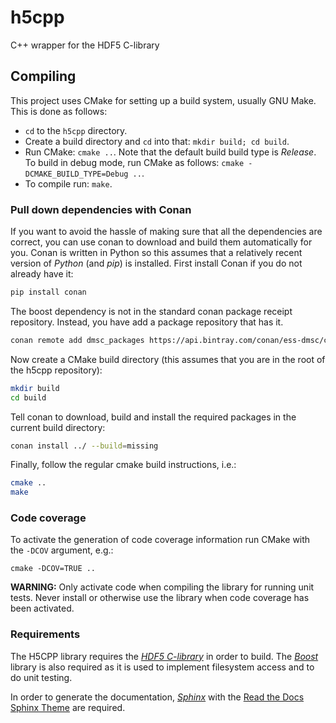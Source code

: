 # h5cpp
C++ wrapper for the HDF5 C-library

## Compiling
This project uses CMake for setting up a build system, usually GNU Make. This is done as follows:

 * ``cd`` to the ``h5cpp`` directory.
 * Create a build directory and ``cd`` into that: ``mkdir build; cd build``.
 * Run CMake: ``cmake ..``. Note that the default build build type is *Release*. To build in debug mode, run CMake as follows: ``cmake -DCMAKE_BUILD_TYPE=Debug ..``.
 * To compile run: ``make``.

### Pull down dependencies with Conan
If you want to avoid the hassle of making sure that all the dependencies are correct, you can use conan to download and build them automatically for you. Conan is written in Python  so this assumes that a relatively recent version of *Python* (and *pip*) is installed. First install Conan if you do not already have it:
```bash
pip install conan
```

The boost dependency is not in the standard conan package receipt repository. Instead, you have add a package repository that has it.

```bash
conan remote add dmsc_packages https://api.bintray.com/conan/ess-dmsc/conan
```

Now create a CMake build directory (this assumes that you are in the root of the h5cpp repository):

```bash
mkdir build
cd build
```

Tell conan to download, build and install the required packages in the current build directory:

```bash
conan install ../ --build=missing
```

Finally, follow the regular cmake build instructions, i.e.:

```bash
cmake ..
make
```

### Code coverage
To activate the generation of code coverage information run CMake with the ``-DCOV`` argument, e.g.:
```
cmake -DCOV=TRUE ..
```

**WARNING:** Only activate code when compiling the library for running unit tests. Never install or otherwise use the library when code coverage has been activated.

### Requirements
The H5CPP library requires the [*HDF5 C-library*](https://www.hdfgroup.org) in order to build. The [*Boost*](http://www.boost.org) library is also required as it is used to implement filesystem access and to do unit testing.

In order to generate the documentation, [*Sphinx*](http://www.sphinx-doc.org/) with the [Read the Docs Sphinx Theme](https://github.com/rtfd/sphinx_rtd_theme) are required.
